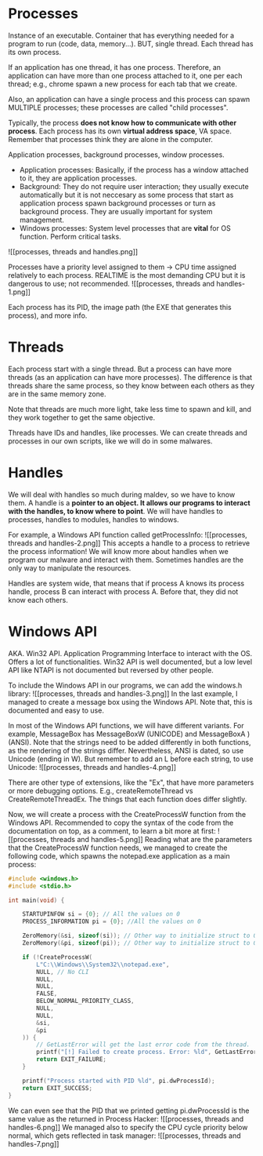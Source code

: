 # Processes
Instance of an executable. Container that has everything needed for a program to run (code, data, memory...). BUT, single thread. Each thread has its own process.

If an application has one thread, it has one process. Therefore, an application can have more than one process attached to it, one per each thread; e.g., chrome spawn a new process for each tab that we create. 

Also, an application can have a single process and this process can spawn MULTIPLE processes; these processes are called "child processes".

Typically, the process **does not know how to communicate with other process**. Each process has its own **virtual address space**, VA space. Remember that processes think they are alone in the computer.

Application processes, background processes, window processes.
- Application processes: Basically, if the process has a window attached to it, they are application processes.
- Background: They do not require user interaction; they usually execute automatically but it is not neccesary as some process that start as application process spawn background processes or turn as background process. They are usually important for system management.
- Windows processes: System level processes that are **vital** for OS function. Perform critical tasks.

![[processes, threads and handles.png]]

Processes have a priority level assigned to them -> CPU time assigned relatively to each process. REALTIME is the most demanding CPU but it is dangerous to use; not recommended.
![[processes, threads and handles-1.png]]

Each process has its PID, the image path (the EXE that generates this process), and more info.

# Threads
Each process start with a single thread. But a process can have more threads (as an application can have more processes). The difference is that threads share the same process, so they know between each others as they are in the same memory zone.

Note that threads are much more light, take less time to spawn and kill, and they work together to get the same objective.

Threads have IDs and handles, like processes. We can create threads and processes in our own scripts,  like we will do in some malwares.

# Handles
We will deal with handles so much during maldev, so we have to know them.
A handle is a **pointer to an object. It allows our programs to interact with the handles, to know where to point**. We will have handles to processes, handles to modules, handles to windows. 

For example, a Windows API function called getProcessInfo:
![[processes, threads and handles-2.png]]
This accepts a handle to a process to retrieve the process information!
We will know more about handles when we program our malware and interact with them. Sometimes handles are the only way to manipulate the resources.

Handles are system wide, that means that if process A knows its process handle, process B can interact with process A. Before that, they did not know each others.

# Windows API
AKA. Win32 API. Application Programming Interface to interact with the OS. Offers a lot of functionalities.
Win32 API is well documented, but a low level API like NTAPI is not documented but reversed by other people.

To include the Windows API in our programs, we can add the windows.h library:
![[processes, threads and handles-3.png]]
In the last example, I managed to create a message box using the Windows API. Note that, this is documented and easy to use.

In most of the Windows API functions, we will have different variants. For example, MessageBox has MessageBoxW (UNICODE) and MessageBoxA )(ANSI). Note that the strings need to be added differently in both functions, as the rendering of the strings differ.
Nevertheless, ANSI is dated, so use Unicode (ending in W). But remember to add an L before each string, to use Unicode:
![[processes, threads and handles-4.png]]

There are other type of extensions, like the "Ex", that have more parameters or more debugging options. E.g., createRemoteThread vs CreateRemoteThreadEx. The things that each function does differ slightly.

Now, we will create a process with the CreateProcessW function from the Windows API.
Recommended to copy the syntax of the code from the documentation on top, as a comment, to learn a bit more at first:
![[processes, threads and handles-5.png]]
Reading what are the parameters that the CreateProcessW function needs, we managed to create the following code, which spawns the notepad.exe application as a main process:
```c
#include <windows.h>
#include <stdio.h>

int main(void) {

	STARTUPINFOW si = {0}; // All the values on 0
	PROCESS_INFORMATION pi = {0}; //All the values on 0

	ZeroMemory(&si, sizeof(si)); // Other way to initialize struct to 0, official Windows way.
	ZeroMemory(&pi, sizeof(pi)); // Other way to initialize struct to 0, official Windows way.

	if (!CreateProcessW(
		L"C:\\Windows\\System32\\notepad.exe",
		NULL, // No CLI
		NULL,
		NULL,
		FALSE,
		BELOW_NORMAL_PRIORITY_CLASS,
		NULL,
		NULL,
		&si,
		&pi
	)) {
		// GetLastError will get the last error code from the thread.
		printf("[!] Failed to create process. Error: %ld", GetLastError());
		return EXIT_FAILURE;
	}

	printf("Process started with PID %ld", pi.dwProcessId);
	return EXIT_SUCCESS;
}
```

We can even see that the PID that we printed getting pi.dwProcessId is the same value as the returned in Process Hacker:
![[processes, threads and handles-6.png]]
We managed also to specify the CPU cycle priority below normal, which gets reflected in task manager: 
![[processes, threads and handles-7.png]]
